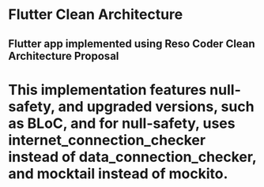 # Flutter Clean Architecture 

## Flutter app implemented using Reso Coder Clean Architecture Proposal

# This implementation features null-safety, and upgraded versions, such as BLoC, and for null-safety, uses internet_connection_checker instead of data_connection_checker, and mocktail instead of mockito.
